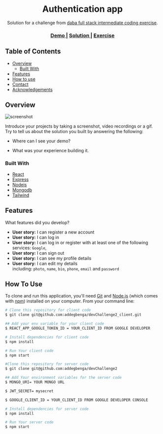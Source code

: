<!-- Please update value in the {}  -->

<h1 align="center">Authentication app</h1>

<div align="center">
   Solution for a challenge from  <a href="https://investondaba.notion.site/Fullstack-Intermediate-Test-bffec121436f45ebac844fda2aa747ca" target="_blank">daba full stack intermediate coding exercise</a>.
</div>

<div align="center">
  <h3>
    <a href="https://{your-demo-link.your-domain}">
      Demo
    </a>
    <span> | </span>
    <a href="https://myprofile007.netlify.app">
      Solution
    </a>
    <span> | </span>
    <a href="https://investondaba.notion.site/Fullstack-Intermediate-Test-bffec121436f45ebac844fda2aa747ca">
      Exercise
    </a>
  </h3>
</div>

<!-- TABLE OF CONTENTS -->

## Table of Contents

- [Overview](#overview)
  - [Built With](#built-with)
- [Features](#features)
- [How to use](#how-to-use)
- [Contact](#contact)
- [Acknowledgements](#acknowledgements)

<!-- OVERVIEW -->

## Overview

![screenshot](https://user-images.githubusercontent.com/16707738/92399059-5716eb00-f132-11ea-8b14-bcacdc8ec97b.png)

Introduce your projects by taking a screenshot, video recordings or a gif. Try to tell us about the solution you built by answering the following:

- Where can I see your demo?

- What was your experience building it.

### Built With

<!-- This section should list any major frameworks that you built your project using. Here are a few examples.-->

- [React](https://reactjs.org/)
- [Express](https://expressjs.com/)
- [Nodejs](https://nodejs.org/en/)
- [Mongodb](https://www.mongodb.com/)
- [Tailwind](https://tailwindcss.com/)

## Features

<!-- List the features of your application or follow the template. Don't share the figma file here :) -->

What features did you develop?

- **User story:** I can register a new account
- **User story:** I can log in
- **User story:** I can log in or register with at least one of the following services: `Google`, 
- **User story:** I can sign out
- **User story:** I can see my profile details
- **User story:** I can edit my details including: `photo`, `name`, `bio`, `phone`, `email` and `password`

## How To Use

<!-- Example: -->

To clone and run this application, you'll need [Git](https://git-scm.com) and [Node.js](https://nodejs.org/en/download/) (which comes with [npm](http://npmjs.com)) installed on your computer. From your command line:

```bash
# Clone this repository for client code
$ git clone git@github.com:addegbenga/devChallenge2_client.git

## Add your env variable for your client code
$ REACT_APP_GOOGLE_TOKEN_ID = YOUR_CLIENT_ID FROM GOOGLE DEVELOPER 

# Install dependencies for client code
$ npm install

# Run Your client code
$ npm start

#Clone this repository for server code
$ git clone git@github.com:addegbenga/devChallenge2

## Add Your environment variables for the server code
$ MONGO_URI= YOUR MONGO URL

$ JWT_SECRET= mysecret

$ GOOGLE_CLIENT_ID = YOUR_CLIENT_ID FROM GOOGLE DEVELOPER CONSOLE

# Install dependencies for server code
$ npm install

# Run Your server code
$ npm start
```
